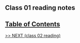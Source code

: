 ## Class 01 reading notes

## [Table of Contents](https://wondwosentsige.github.io/code-201-reading-notes/Home)


























[>> NEXT (class 02 reading)](https://wondwosentsige.github.io/code-201-reading-notes/class-02)


